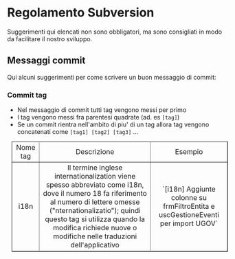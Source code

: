 
# Regolamento Subversion

Suggerimenti qui elencati non sono obbligatori, ma sono consigliati in modo da facilitare il nostro sviluppo.

## Messaggi commit

Qui alcuni suggerimenti per come scrivere un buon messaggio di commit:

### Commit tag

* Nel messaggio di commit tutti tag vengono messi per primo
* I tag vengono messi fra parentesi quadrate (ad. es `[tag]`)
* Se un commit rientra nell'ambito di piu' di un tag allora tag vengono concatenati come `[tag1] [tag2] [tag3]` ...

<table border="1" style="text-align: center; margin: 10px;">
<thead><tr>
<td>Nome tag</td>
<td>Descrizione</td>
<td>Esempio</td>
</tr></thead>
<tr>
<td>i18n</td>
<td>Il termine inglese internationalization viene spesso abbreviato come i18n, dove il numero 18 fa riferimento al numero di lettere omesse ("nternationalizatio"); quindi questo tag si utilizza quando la modifica richiede nuove o modifiche nelle traduzioni dell'applicativo</td>
<td>`[i18n] Aggiunte colonne su frmFiltroEntita e uscGestioneEventi per import UGOV`</td>
</tr>
</table>
